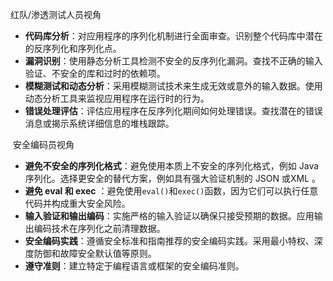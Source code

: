红队/渗透测试人员视角

- **代码库分析**：对应用程序的序列化机制进行全面审查。识别整个代码库中潜在的反序列化和序列化点。
- **漏洞识别**：使用静态分析工具检测不安全的反序列化漏洞。查找不正确的输入验证、不安全的库和过时的依赖项。
- **模糊测试和动态分析**：采用模糊测试技术来生成无效或意外的输入数据。使用动态分析工具来监视应用程序在运行时的行为。
- **错误处理评估**：评估应用程序在反序列化期间如何处理错误。查找潜在的错误消息或揭示系统详细信息的堆栈跟踪。

 安全编码员视角

- **避免不安全的序列化格式**：避免使用本质上不安全的序列化格式，例如 Java 序列化。选择更安全的替代方案，例如具有强大验证机制的 JSON 或XML 。
- **避免 eval 和 exec** ：避免使用`eval()`和`exec()`函数，因为它们可以执行任意代码并构成重大安全风险。
- **输入验证和输出编码**：实施严格的输入验证以确保只接受预期的数据。应用输出编码技术在序列化之前清理数据。
- **安全编码实践**：遵循安全标准和指南推荐的安全编码实践。采用最小特权、深度防御和故障安全默认值等原则。
- **遵守准则**：建立特定于编程语言或框架的安全编码准则。